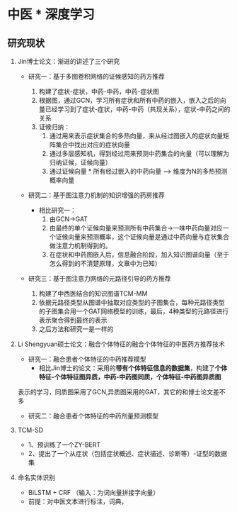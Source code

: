 # 中医 * 深度学习 
## 研究现状
1. Jin博士论文：渐进的讲述了三个研究
   - 研究一：基于多图卷积网络的证候感知的药方推荐
     1. 构建了症状-症状，中药-中药，中药-症状图
     2. 根据图，通过GCN，学习所有症状和所有中药的嵌入，嵌入之后的向量已经学习到了症状-症状，中药-中药（共现关系），症状-中药之间的关系
     3. 证候归纳：
        1. 通过用来表示症状集合的多热向量，来从经过图嵌入的症状向量矩阵集合中找出对应的症状向量
        2. 通过多层感知机，得到经过用来预测中药集合的向量（可以理解为归纳证候，证候向量）
        3. 通过证候向量 * 所有经过嵌入的中药向量 —> 维度为N的多热预测概率向量

   - 研究二：基于图注意力机制的知识增强的药房推荐
     - 相比研究一：
         1. 由GCN->GAT
         2. 由最终的单个证候向量来预测所有中药集合->一味中药向量对应一个证候向量来预测概率，这个证候向量是通过中药向量与症状集合做注意力机制得到的。
         3. 在症状和中药图嵌入后，信息融合阶段，加入知识图谱向量（至于怎么得到的不清楚原理，文章中为已知）

   - 研究三：基于图注意力网络的元路径引导的药方推荐
       1. 构建了中西医结合的知识图谱TCM-MM 
       2. 依据元路径类型从图谱中抽取对应类型的子图集合，每种元路径类型的子图集合用一个GAT网络模型的训练，最后，4种类型的元路径进行表示聚合得到最终的表示
       3. 之后方法和研究一是一样的


2. Li Shengyuan硕士论文：融合个体特征的融合个体特征的中医药方推荐技术
   - 研究一：融合患者个体特征的中药推荐模型
     - 相比Jin博士的论文：采用的**带有个体特征信息的数据集**，构建了**个体特征-个体特征图异质，中药-中药图同质，个体特征-中药图异质图**
   
   表示的学习，同质图采用了GCN,异质图采用的GAT，其它的和博士论文差不多
   
   - 研究二：融合患者个体特征的中药剂量预测模型

3. TCM-SD
   - 1、预训练了一个ZY-BERT
   - 2、提出了一个从症状（包括症状概述、症状描述、诊断等）-证型的数据集


4. 命名实体识别
   - BiLSTM + CRF （输入：为词向量拼接字向量）
   - 前提：对中医文本进行标注，词典，





   